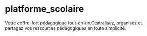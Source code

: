 # platforme_scolaire
Votre coffre-fort pédagogique tout-en-un,Centralisez, organisez et partagez vos ressources pédagogiques en toute simplicité.
